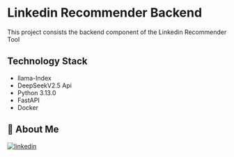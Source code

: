 
# Linkedin Recommender Backend

This project consists the backend component of the Linkedin Recommender Tool 

## Technology Stack

- llama-Index 
- DeepSeekV2.5 Api
- Python 3.13.0 
- FastAPI 
- Docker

## 🚀 About Me
[![linkedin](https://img.shields.io/badge/linkedin-0A66C2?style=for-the-badge&logo=linkedin&logoColor=white)](https://www.linkedin.com/in/john-wee-352274151/)